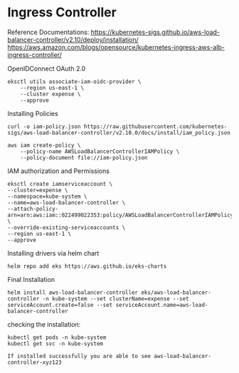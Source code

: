 # Ingress Controller

Reference Documentations:
https://kubernetes-sigs.github.io/aws-load-balancer-controller/v2.10/deploy/installation/
https://aws.amazon.com/blogs/opensource/kubernetes-ingress-aws-alb-ingress-controller/

OpenIDConnect OAuth 2.0
```
eksctl utils associate-iam-oidc-provider \
    --region us-east-1 \
    --cluster expense \
    --approve
```


Installing Policies
```
curl -o iam-policy.json https://raw.githubusercontent.com/kubernetes-sigs/aws-load-balancer-controller/v2.10.0/docs/install/iam_policy.json
```

```
aws iam create-policy \
    --policy-name AWSLoadBalancerControllerIAMPolicy \
    --policy-document file://iam-policy.json
```


IAM authorization and Permissions

```
eksctl create iamserviceaccount \
--cluster=expense \
--namespace=kube-system \
--name=aws-load-balancer-controller \
--attach-policy-arn=arn:aws:iam::022499022353:policy/AWSLoadBalancerControllerIAMPolicy \
--override-existing-serviceaccounts \
--region us-east-1 \
--approve
```

Installing drivers via helm chart
```
helm repo add eks https://aws.github.io/eks-charts
```

Final Installation
```
helm install aws-load-balancer-controller eks/aws-load-balancer-controller -n kube-system --set clusterName=expense --set serviceAccount.create=false --set serviceAccount.name=aws-load-balancer-controller
```

checking the installation:
```
kubectl get pods -n kube-system
kubectl get svc -n kube-system

If installed successfully you are able to see aws-load-balancer-controller-xyz123
```